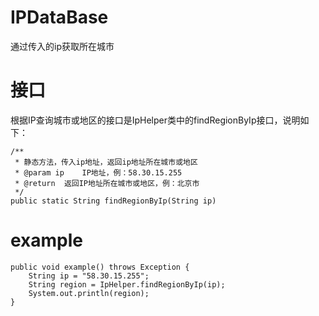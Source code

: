 # IPDataBase
通过传入的ip获取所在城市


# 接口
根据IP查询城市或地区的接口是IpHelper类中的findRegionByIp接口，说明如下：

```
/**
 * 静态方法，传入ip地址，返回ip地址所在城市或地区
 * @param ip    IP地址，例：58.30.15.255
 * @return  返回IP地址所在城市或地区，例：北京市
 */
public static String findRegionByIp(String ip)
```

# example
```
public void example() throws Exception {
    String ip = "58.30.15.255";
    String region = IpHelper.findRegionByIp(ip);
    System.out.println(region);
}
```


